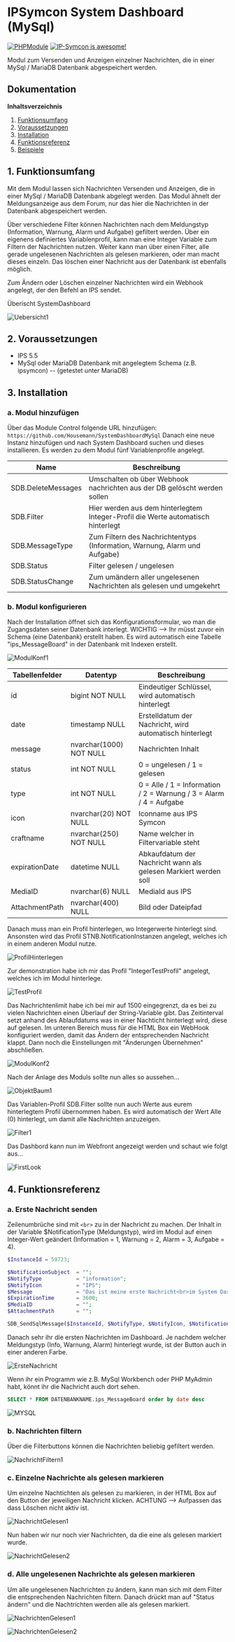 # IPSymcon System Dashboard (MySql)

[![PHPModule](https://img.shields.io/badge/Symcon-PHPModul-red.svg)](https://www.symcon.de/service/dokumentation/entwicklerbereich/sdk-tools/sdk-php/)
[![IP-Symcon is awesome!](https://img.shields.io/badge/IP--Symcon-5.5-blue.svg)](https://www.symcon.de)

Modul zum Versenden und Anzeigen einzelner Nachrichten, die in einer MySql / MariaDB Datenbank abgespeichert werden.

## Dokumentation

**Inhaltsverzeichnis**

1. [Funktionsumfang](#1-funktionsumfang)  
2. [Voraussetzungen](#2-voraussetzungen)  
3. [Installation](#3-installation)  
4. [Funktionsreferenz](#4-funktionsreferenz)  
5. [Beispiele](#5-beispiele)  

## 1. Funktionsumfang

Mit dem Modul lassen sich Nachrichten Versenden und Anzeigen, die in einer MySql / MariaDB Datenbank abgelegt werden. Das Modul ähnelt der Meldungsanzeige aus dem Forum, nur das hier die Nachrichten in der Datenbank abgespeichert werden.

Über verschiedene Filter können Nachrichten nach dem Meldungstyp (Information, Warnung, Alarm und Aufgabe) gefiltert werden. Über ein eigenens definiertes Variablenprofil, kann man eine Integer Variable zum Filtern der Nachrichten nutzen. Weiter kann man über einen Filter, alle gerade ungelesenen Nachrichten als gelesen markieren, oder man macht dieses einzeln. Das löschen einer Nachricht aus der Datenbank ist ebenfalls möglich.

Zum Ändern oder Löschen einzelner Nachrichten wird ein Webhook angelegt, der den Befehl an IPS sendet. 

Überischt SystemDashboard

![Uebersicht1](img/Uebersicht1.png?raw=true)

## 2. Voraussetzungen

 - IPS 5.5
 - MySql oder MariaDB Datenbank mit angelegtem Schema (z.B. ipsymcon) -- (getestet unter MariaDB)

## 3. Installation

### a. Modul hinzufügen

Über das Module Control folgende URL hinzufügen: `https://github.com/Housemann/SystemDashboardMySql`
Danach eine neue Instanz hinzufügen und nach System Dashboard suchen und dieses installieren. Es werden zu dem Modul fünf Variablenprofile angelegt. 

Name                | Beschreibung
------------------- | --------------------------------------------------------------------------------------------
SDB.DeleteMessages  | Umschalten ob über Webhook nachrichten aus der DB gelöscht werden sollen
SDB.Filter          | Hier werden aus dem hinterlegtem Integer-Profil die Werte automatisch hinterlegt
SDB.MessageType     | Zum Filtern des Nachrichtentyps (Information, Warnung, Alarm und Aufgabe)
SDB.Status          | Filter gelesen / ungelesen
SDB.StatusChange    | Zum umändern aller ungelesenen Nachrichten als gelesen und umgekehrt

### b. Modul konfigurieren

Nach der Installation öffnet sich das Konfigurationsformular, wo man die Zugangsdaten seiner Datenbank interlegt. 
WICHTIG --> Ihr müsst zuvor ein Schema (eine Datenbank) erstellt haben. Es wird automatisch eine Tabelle "ips_MessageBoard" in der Datenbank mit Indexen erstellt.

![ModulKonf1](img/ModulKonf1.png?raw=true)

Tabellenfelder      | Datentyp                  | Beschreibung
------------------- | ------------------------- | ------------------------------------------------------------------
id                  | bigint NOT NULL           | Eindeutiger Schlüssel, wird automatisch hinterlegt
date                | timestamp NULL            | Erstelldatum der Nachricht, wird automatisch hinterlegt
message             | nvarchar(1000) NOT NULL   | Nachrichten Inhalt 
status              | int NOT NULL              | 0 = ungelesen / 1 = gelesen
type                | int NOT NULL              | 0 = Alle / 1 = Information / 2 = Warnung / 3 = Alarm / 4 = Aufgabe
icon                | nvarchar(20) NOT NULL     | Iconname aus IPS Symcon
craftname           | nvarchar(250) NOT NULL    | Name welcher in Filtervariable steht
expirationDate      | datetime NULL             | Abkaufdatum der Nachricht wann als gelesen Markiert werden soll
MediaID             | nvarchar(6) NULL          | MediaId aus IPS
AttachmentPath      | nvarchar(400) NULL        | Bild oder Dateipfad

Danach muss man ein Profil hinterlegen, wo Integerwerte hinterlegt sind. Ansonsten wird das Profil STNB.NotificationInstanzen angelegt, welches ich in einem anderen Modul nutze. 

![ProfilHinterlegen](img/ProfilHinterlegen.png?raw=true)

Zur demonstration habe ich mir das Profil "IntegerTestProfil" angelegt, welches ich im Modul hinterlege.

![TestProfil](img/TestProfil.png?raw=true)

Das Nachrichtenlimit habe ich bei mir auf 1500 eingegrenzt, da es bei zu vielen Nachrichten einen Überlauf der String-Variable gibt. 
Das Zeitinterval setzt anhand des Ablaufdatums was in einer Nachticht hinterlegt wird, diese auf gelesen. 
Im unteren Bereich muss für die HTML Box ein WebHook konfiguriert werden, damit das Ändern der entsprechenden Nachricht klappt.
Dann noch die Einstellungen mit "Änderungen Übernehmen" abschließen. 

![ModulKonf2](img/ModulKonf2.png?raw=true)

Nach der Anlage des Moduls sollte nun alles so aussehen...

![ObjektBaum1](img/ObjektBaum1.png?raw=true)

Das Variablen-Profil SDB.Filter sollte nun auch Werte aus eurem hinterlegtem Profil übernommen haben. Es wird automatisch der Wert Alle (0) hinterlegt, um damit alle Nachrichten anzuzeigen.

![Filter1](img/Filter1.png?raw=true)

Das Dashbord kann nun im Webfront angezeigt werden und schaut wie folgt aus...

![FirstLook](img/FirstLook.png?raw=true)


## 4. Funktionsreferenz

### a. Erste Nachricht senden

Zeilenumbrüche sind mit ```<br>``` zu in der Nachricht zu machen.
Der Inhalt in der Variable $NotificationType (Meldungstyp), wird im Modul auf einen Integer-Wert geändert (Information = 1, Warnung = 2, Alarm = 3, Aufgabe = 4).

```php
$InstanceId = 59723;

$NotificationSubject  = "";
$NotifyType           = "information";
$NotifyIcon           = "IPS";
$Message              = "Das ist meine erste Nachricht<br>im System Dashboard!";
$ExpirationTime       = 3600;
$MediaID              = "";
$AttachmentPath       = "";

SDB_SendSqlMessage($InstanceId, $NotifyType, $NotifyIcon, $NotificationSubject, $Message, $ExpirationTime, $MediaID, $AttachmentPath);
```

Danach sehr ihr die ersten Nachrichten im Dashboard. Je nachdem welcher Meldungstyp (Info, Warnung, Alarm) hinterlegt wurde, ist der Button auch in einer anderen Farbe.

![ErsteNachricht](img/ErsteNachricht.png?raw=true)

Wenn ihr ein Programm wie z.B. MySql Workbench oder PHP MyAdmin habt, könnt ihr die Nachricht auch dort sehen.

```sql
SELECT * FROM DATENBANKNAME.ips_MessageBoard order by date desc
```

![MYSQL](img/MYSQL.png?raw=true)


### b. Nachrichten filtern

Über die Filterbuttons können die Nachrichten beliebig gefiltert werden. 

![NachrichtFiltern1](img/NachrichtFiltern1.png?raw=true)

### c. Einzelne Nachrichte als gelesen markieren

Um einzelne Nachtichten als gelesen zu markieren, in der HTML Box auf den Button der jeweiligen Nachricht klicken. 
ACHTUNG --> Aufpassen das dass Löschen nicht aktiv ist.

![NachrichtGelesen1](img/NachrichtGelesen1.png?raw=true)

Nun haben wir nur noch vier Nachrichten, da die eine als gelesen markiert wurde.

![NachrichtGelesen2](img/NachrichtGelesen2.png?raw=true)

### d. Alle ungelesenen Nachrichte als gelesen markieren

Um alle ungelesenen Nachrichten zu ändern, kann man sich mit dem Filter die entsprechenden Nachrichten filtern. Danach drückt man auf "Status ändern" und die Nachtrichten werden alle als gelesen markiert.

![NachrichtenGelesen1](img/NachrichtenGelesen1.png?raw=true)

![NachrichtenGelesen2](img/NachrichtenGelesen2.png?raw=true)